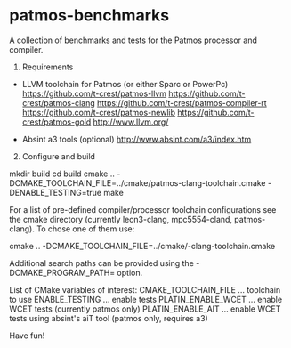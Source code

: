 patmos-benchmarks
=================

A collection of benchmarks and tests for the Patmos processor and compiler.

1. Requirements

 - LLVM toolchain for Patmos (or either Sparc or PowerPc)
   https://github.com/t-crest/patmos-llvm
   https://github.com/t-crest/patmos-clang
   https://github.com/t-crest/patmos-compiler-rt
   https://github.com/t-crest/patmos-newlib
   https://github.com/t-crest/patmos-gold
   http://www.llvm.org/

 - Absint a3 tools (optional)
   http://www.absint.com/a3/index.htm

2. Configure and build

  mkdir build
  cd build
  cmake .. -DCMAKE_TOOLCHAIN_FILE=../cmake/patmos-clang-toolchain.cmake -DENABLE_TESTING=true
  make

For a list of pre-defined compiler/processor toolchain configurations see the
cmake directory (currently leon3-clang, mpc5554-cland, patmos-clang). To chose
one of them use:

  cmake .. -DCMAKE_TOOLCHAIN_FILE=../cmake/<processor>-clang-toolchain.cmake


Additional search paths can be provided using the -DCMAKE_PROGRAM_PATH=<path>
option.

List of CMake variables of interest:
   CMAKE_TOOLCHAIN_FILE ... toolchain to use
   ENABLE_TESTING       ... enable tests
   PLATIN_ENABLE_WCET   ... enable WCET tests (currently patmos only)
   PLATIN_ENABLE_AIT    ... enable WCET tests using absint's aiT tool (patmos only, requires a3)

Have fun!
